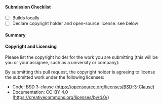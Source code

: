 #### Submission Checklist

- [ ] Builds locally 
- [ ] Declare copyright holder and open-source license: see below

#### Summary

#### Copyright and Licensing

Please list the copyright holder for the work you are submitting (this will be you or your assignee, such as a university or company):



By submitting this pull request, the copyright holder is agreeing to license the submitted work under the following licenses:
- Code: BSD 3-clause (https://opensource.org/licenses/BSD-3-Clause)
- Documentation: CC-BY 4.0 (https://creativecommons.org/licenses/by/4.0/)

